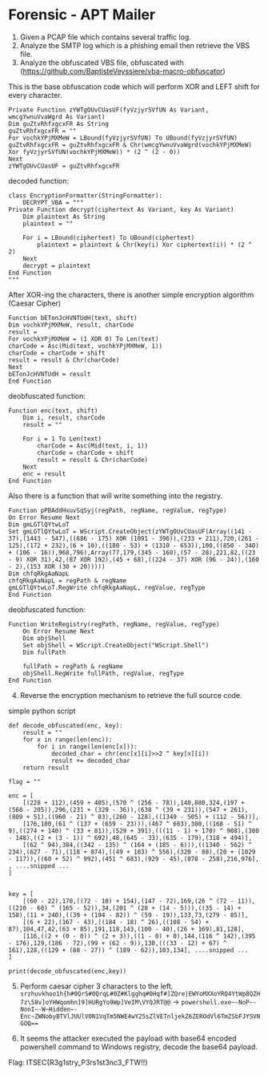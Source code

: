 # Forensic - APT Mailer

1. Given a PCAP file which contains several traffic log.
2. Analyze the SMTP log which is a phishing email then retrieve the VBS file.
3. Analyze the obfuscated VBS file, obfuscated with (https://github.com/BaptisteVeyssiere/vba-macro-obfuscator)

This is the base obfuscation code which will perform XOR and LEFT shift for every character. 
```
Private Function zYWTgOUvCUasUF(fyVzjyrSVfUN As Variant, wmcgYwnuVvaWgrd As Variant)
Dim guZtvRhfxgcxFR As String
guZtvRhfxgcxFR = ""
For vochkYPjMXMeW = LBound(fyVzjyrSVfUN) To UBound(fyVzjyrSVfUN)
guZtvRhfxgcxFR = guZtvRhfxgcxFR & Chr(wmcgYwnuVvaWgrd(vochkYPjMXMeW) Xor fyVzjyrSVfUN(vochkYPjMXMeW)) * (2 ^ (2 - 0))
Next
zYWTgOUvCUasUF = guZtvRhfxgcxFR
```

decoded function:
```
class EncryptionFormatter(StringFormatter):
    DECRYPT_VBA = """
Private Function decrypt(ciphertext As Variant, key As Variant)
    Dim plaintext As String
    plaintext = ""
    
    For i = LBound(ciphertext) To UBound(ciphertext)
        plaintext = plaintext & Chr(key(i) Xor ciphertext(i)) * (2 ^ 2)
    Next
    decrypt = plaintext
End Function
"""
```

After XOR-ing the characters, there is another simple encryption algorithm (Caesar Cipher)

```
Function bETonJcHVNTUdH(text, shift)
Dim vochkYPjMXMeW, result, charCode
result = 
For vochkYPjMXMeW = (1 XOR 0) To Len(text)
charCode = Asc(Mid(text, vochkYPjMXMeW, 1))
charCode = charCode + shift
result = result & Chr(charCode)
Next
bETonJcHVNTUdH = result
End Function
```

deobfuscated function:
```
Function enc(text, shift)
    Dim i, result, charCode
    result = ""

    For i = 1 To Len(text)
        charCode = Asc(Mid(text, i, 1))
        charCode = charCode + shift
        result = result & Chr(charCode)
    Next
    enc = result
End Function
```

Also there is a function that will write something into the registry.

```
Function pPBAddHxuvSqSyj(regPath, regName, regValue, regType)
On Error Resume Next
Dim gmLGTlQYtwLoT
Set gmLGTlQYtwLoT = WScript.CreateObject(zYWTgOUvCUasUF(Array((141 - 37),(1443 - 547),((686 - 175) XOR (1091 - 396)),(233 + 211),720,(261 - 125),(172 + 232),(6 + 10),((180 - 53) + (1310 - 653)),100,((850 - 340) + (106 - 16)),968,796),Array(77,179,(345 - 168),(57 - 28),221,82,((23 - 9) XOR 31),42,(87 XOR 192),(45 + 68),((224 - 37) XOR (96 - 24)),(160 - 2),(153 XOR (30 + 20)))))
Dim chfqRkgAaNapL
chfqRkgAaNapL = regPath & regName
gmLGTlQYtwLoT.RegWrite chfqRkgAaNapL, regValue, regType
End Function
```

deobfuscated function:
```
Function WriteRegistry(regPath, regName, regValue, regType)
    On Error Resume Next
    Dim objShell
    Set objShell = WScript.CreateObject("WScript.Shell")
    Dim fullPath

    fullPath = regPath & regName
    objShell.RegWrite fullPath, regValue, regType
End Function
```


4. Reverse the encryption mechanism to retrieve the full source code.

simple python script
```
def decode_obfuscated(enc, key):
    result = ""
    for x in range(len(enc)):
        for i in range(len(enc[x])):
            decoded_char = chr(enc[x][i]>>2 ^ key[x][i]) 
            result += decoded_char
    return result

flag = ""

enc = [
    [(228 + 112),(459 + 405),(570 ^ (256 - 78)),140,880,324,(197 + (568 - 205)),296,(231 + (329 - 36)),(638 ^ (39 + 231)),(547 + 261),(809 + 51),((960 - 21) ^ 83),(260 - 128),((1349 - 505) + (112 - 56))],
    [176,180,(61 ^ (137 + (659 - 23))),(467 ^ 683),300,((168 - 51) ^ 9),((274 + 140) ^ (33 + 81)),(529 + 391),(((11 - 1) + 170) ^ 908),(380 - 148),((2 + (3 - 1)) ^ 692),48,(645 - 33),(635 - 179),(318 + 494)],
    [(62 ^ 94),384,((342 - 135) ^ (164 + (185 - 6))),((1340 - 562) ^ 234),(627 - 71),(118 + 874),((49 + 183) ^ 556),(320 - 88),(20 + (1029 - 117)),((60 + 52) ^ 992),(451 ^ 683),(929 - 45),(878 - 258),216,976], , ....snipped ...
]


key = [
    [(60 - 22),170,((72 - 10) + 154),(147 - 72),169,(26 ^ (72 - 11)),((210 - 60) ^ (165 - 52)),34,(201 ^ (28 + (14 - 5))),((35 - 14) + 158),(11 + 240),((39 + (194 - 82)) ^ (59 - 19)),133,73,(279 - 85)],
    [(6 + 22),(167 - 43),((184 - 18) ^ 26),((108 - 54) + 87),104,47,42,(63 + 85),191,118,143,(100 - 40),(26 + 169),81,128],
    [116,((2 + (0 - 0)) ^ (2 + 3)),((1 - 0) + 0),144,(116 ^ 142),(395 - 176),129,(186 - 72),(99 + (62 - 9)),130,(((33 - 12) + 67) ^ 161),128,((129 + (88 - 27)) ^ (189 - 62)),103,134], ....snipped ...
]

print(decode_obfuscated(enc,key))
```

5. Perform caesar cipher 3 characters to the left.
`srzhuvkhoo1h{h#0QrS#0QrqL#0Z#Klgghq#0Hqf#]ZQre|EWYoMXXoYRQ4YtWp8QZH7z\58v]oYHWqomhn]9]HURgYo9Wp]VeIM\VYQJRT@@` -> `powershell.exe~-NoP~-NonI~-W~Hidden~-Enc~ZWNobyBTVlJUUlVON1VqTm5NWE4wY25sZlVETnljekZ6ZEROdVl6TmZSbFJYSVNGOQ==`

6. It seems the attacker executed the payload with base64 encoded powershell command to Windows registry, decode the base64 payload.

Flag: ITSEC{R3g1stry_P3rs1st3nc3_FTW!!}
